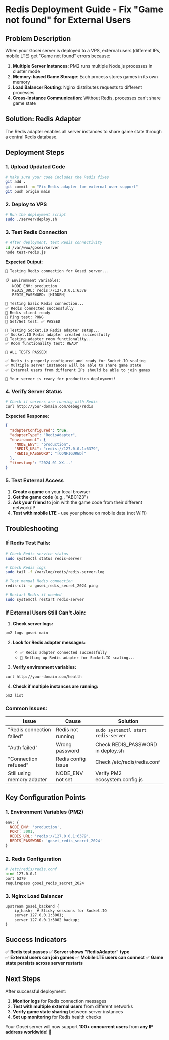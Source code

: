 # Redis Deployment Guide - Fix "Game not found" for External Users

## Problem Description

When your Gosei server is deployed to a VPS, external users (different IPs, mobile LTE) get "Game not found" errors because:

1. **Multiple Server Instances**: PM2 runs multiple Node.js processes in cluster mode
2. **Memory-based Game Storage**: Each process stores games in its own memory
3. **Load Balancer Routing**: Nginx distributes requests to different processes
4. **Cross-Instance Communication**: Without Redis, processes can't share game state

## Solution: Redis Adapter

The Redis adapter enables all server instances to share game state through a central Redis database.

## Deployment Steps

### 1. Upload Updated Code
```bash
# Make sure your code includes the Redis fixes
git add .
git commit -m "Fix Redis adapter for external user support"
git push origin main
```

### 2. Deploy to VPS
```bash
# Run the deployment script
sudo ./server/deploy.sh
```

### 3. Test Redis Connection
```bash
# After deployment, test Redis connectivity
cd /var/www/gosei/server
node test-redis.js
```

**Expected Output:**
```
🔄 Testing Redis connection for Gosei server...

📋 Environment Variables:
   NODE_ENV: production
   REDIS_URL: redis://127.0.0.1:6379
   REDIS_PASSWORD: [HIDDEN]

🔌 Testing basic Redis connection...
✅ Redis connected successfully
🚀 Redis client ready
📡 Ping test: PONG
💾 Set/Get test: ✅ PASSED

🔌 Testing Socket.IO Redis adapter setup...
✅ Socket.IO Redis adapter created successfully
🎯 Testing adapter room functionality...
✅ Room functionality test: READY

🎉 ALL TESTS PASSED!

✅ Redis is properly configured and ready for Socket.IO scaling
✅ Multiple server instances will be able to share game state
✅ External users from different IPs should be able to join games

🚀 Your server is ready for production deployment!
```

### 4. Verify Server Status
```bash
# Check if servers are running with Redis
curl http://your-domain.com/debug/redis
```

**Expected Response:**
```json
{
  "adapterConfigured": true,
  "adapterType": "RedisAdapter",
  "environment": {
    "NODE_ENV": "production",
    "REDIS_URL": "redis://127.0.0.1:6379",
    "REDIS_PASSWORD": "[CONFIGURED]"
  },
  "timestamp": "2024-01-XX..."
}
```

### 5. Test External Access

1. **Create a game** on your local browser
2. **Get the game code** (e.g., "ABC123")
3. **Ask your friend** to join with the game code from their different network/IP
4. **Test with mobile LTE** - use your phone on mobile data (not WiFi)

## Troubleshooting

### If Redis Test Fails:

```bash
# Check Redis service status
sudo systemctl status redis-server

# Check Redis logs
sudo tail -f /var/log/redis/redis-server.log

# Test manual Redis connection
redis-cli -a gosei_redis_secret_2024 ping

# Restart Redis if needed
sudo systemctl restart redis-server
```

### If External Users Still Can't Join:

1. **Check server logs:**
```bash
pm2 logs gosei-main
```

2. **Look for Redis adapter messages:**
   - `✅ Redis adapter connected successfully`
   - `🔄 Setting up Redis adapter for Socket.IO scaling...`

3. **Verify environment variables:**
```bash
curl http://your-domain.com/health
```

4. **Check if multiple instances are running:**
```bash
pm2 list
```

### Common Issues:

| Issue | Cause | Solution |
|-------|-------|----------|
| "Redis connection failed" | Redis not running | `sudo systemctl start redis-server` |
| "Auth failed" | Wrong password | Check REDIS_PASSWORD in deploy.sh |
| "Connection refused" | Redis config issue | Check /etc/redis/redis.conf |
| Still using memory adapter | NODE_ENV not set | Verify PM2 ecosystem.config.js |

## Key Configuration Points

### 1. Environment Variables (PM2)
```javascript
env: {
  NODE_ENV: 'production',
  PORT: 3001,
  REDIS_URL: 'redis://127.0.0.1:6379',
  REDIS_PASSWORD: 'gosei_redis_secret_2024'
}
```

### 2. Redis Configuration
```bash
# /etc/redis/redis.conf
bind 127.0.0.1
port 6379
requirepass gosei_redis_secret_2024
```

### 3. Nginx Load Balancer
```nginx
upstream gosei_backend {
    ip_hash;  # Sticky sessions for Socket.IO
    server 127.0.0.1:3001;
    server 127.0.0.1:3002 backup;
}
```

## Success Indicators

✅ **Redis test passes**
✅ **Server shows "RedisAdapter" type**  
✅ **External users can join games**
✅ **Mobile LTE users can connect**
✅ **Game state persists across server restarts**

## Next Steps

After successful deployment:

1. **Monitor logs** for Redis connection messages
2. **Test with multiple external users** from different networks
3. **Verify game state sharing** between server instances
4. **Set up monitoring** for Redis health checks

Your Gosei server will now support **100+ concurrent users** from **any IP address worldwide**! 🎉 